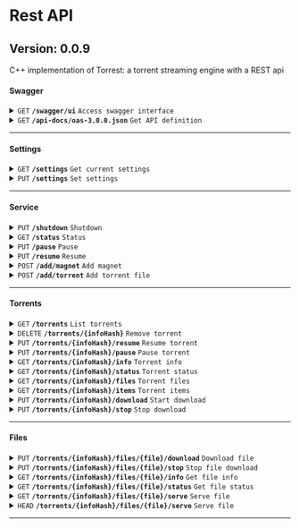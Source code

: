 # Rest API

## Version: 0.0.9

C++ implementation of Torrest: a torrent streaming engine with a REST api

#### Swagger

<details>
<summary><code>GET</code> <code><b>/swagger/ui</b></code> <code>Access swagger interface</code></summary>

##### Description

Access swagger interface.

##### Responses

| Code | Description |
|------|-------------|
| 200  | OK          |

</details>
<details>
<summary><code>GET</code> <code><b>/api-docs/oas-3.0.0.json</b></code> <code>Get API definition</code></summary>

##### Description

Get openapi JSON API definition.

##### Responses

| Code | Description |
|------|-------------|
| 200  | OK          |

</details>

------------------------------------------------------------------------------------------

#### Settings

<details>
<summary><code>GET</code> <code><b>/settings</b></code> <code>Get current settings</code></summary>

##### Description

Get settings as a JSON object.

##### Responses

| Code | Description |
|------|-------------|
| 200  | OK          |

</details>
<details>
<summary><code>PUT</code> <code><b>/settings</b></code> <code>Set settings</code></summary>

##### Description

Set settings given the provided JSON object.

##### Parameters

| Name  | Located in | Description    | Required | Schema  |
|-------|------------|----------------|----------|---------|
| reset | query      | Reset torrents | No       | boolean |

##### Responses

| Code | Description           |
|------|-----------------------|
| 200  | OK                    |
| 400  | Bad Request           |
| 500  | Internal Server Error |

</details>

------------------------------------------------------------------------------------------

#### Service

<details>
<summary><code>PUT</code> <code><b>/shutdown</b></code> <code>Shutdown</code></summary>

##### Description

Shutdown the application.

##### Responses

| Code | Description |
|------|-------------|
| 200  | OK          |

</details>
<details>
<summary><code>GET</code> <code><b>/status</b></code> <code>Status</code></summary>

##### Description

Get the service status.

##### Responses

| Code | Description |
|------|-------------|
| 200  | OK          |

</details>
<details>
<summary><code>PUT</code> <code><b>/pause</b></code> <code>Pause</code></summary>

##### Description

Pause the service.

##### Responses

| Code | Description |
|------|-------------|
| 200  | OK          |

</details>
<details>
<summary><code>PUT</code> <code><b>/resume</b></code> <code>Resume</code></summary>

##### Description

Resume the service.

##### Responses

| Code | Description |
|------|-------------|
| 200  | OK          |

</details>
<details>
<summary><code>POST</code> <code><b>/add/magnet</b></code> <code>Add magnet</code></summary>

##### Description

Add magnet to the service.

##### Parameters

| Name             | Located in | Description                        | Required | Schema  |
|------------------|------------|------------------------------------|----------|---------|
| uri              | query      | The magnet URI                     | Yes      | string  |
| download         | query      | Start download after adding magnet | No       | boolean |
| ignore_duplicate | query      | Ignore if duplicate                | No       | boolean |

##### Responses

| Code | Description           |
|------|-----------------------|
| 200  | OK                    |
| 400  | Bad Request           |
| 500  | Internal Server Error |

</details>
<details>
<summary><code>POST</code> <code><b>/add/torrent</b></code> <code>Add torrent file</code></summary>

##### Description

Add torrent file to the service.

##### Parameters

| Name             | Located in | Description                         | Required | Schema  |
|------------------|------------|-------------------------------------|----------|---------|
| download         | query      | Start download after adding torrent | No       | boolean |
| ignore_duplicate | query      | Ignore if duplicate                 | No       | boolean |

##### Responses

| Code | Description           |
|------|-----------------------|
| 200  | OK                    |
| 400  | Bad Request           |
| 500  | Internal Server Error |

</details>

------------------------------------------------------------------------------------------

#### Torrents

<details>
<summary><code>GET</code> <code><b>/torrents</b></code> <code>List torrents</code></summary>

##### Description

List all torrents from service.

##### Parameters

| Name   | Located in | Description         | Required | Schema  |
|--------|------------|---------------------|----------|---------|
| status | query      | Get torrents status | No       | boolean |

##### Responses

| Code | Description |
|------|-------------|
| 200  | OK          |

</details>
<details>
<summary><code>DELETE</code> <code><b>/torrents/{infoHash}</b></code> <code>Remove torrent</code></summary>

##### Description

Remove torrent from service.

##### Parameters

| Name     | Located in | Description          | Required | Schema  |
|----------|------------|----------------------|----------|---------|
| infoHash | path       | Torrent info hash    | Yes      | string  |
| delete   | query      | Delete torrent files | No       | boolean |

##### Responses

| Code | Description |
|------|-------------|
| 200  | OK          |
| 404  | Not Found   |

</details>
<details>
<summary><code>PUT</code> <code><b>/torrents/{infoHash}/resume</b></code> <code>Resume torrent</code></summary>

##### Description

Resume a paused torrent.

##### Parameters

| Name     | Located in | Description       | Required | Schema |
|----------|------------|-------------------|----------|--------|
| infoHash | path       | Torrent info hash | Yes      | string |

##### Responses

| Code | Description |
|------|-------------|
| 200  | OK          |
| 404  | Not Found   |

</details>
<details>
<summary><code>PUT</code> <code><b>/torrents/{infoHash}/pause</b></code> <code>Pause torrent</code></summary>

##### Description

Pause torrent from service.

##### Parameters

| Name     | Located in | Description       | Required | Schema |
|----------|------------|-------------------|----------|--------|
| infoHash | path       | Torrent info hash | Yes      | string |

##### Responses

| Code | Description |
|------|-------------|
| 200  | OK          |
| 404  | Not Found   |

</details>
<details>
<summary><code>GET</code> <code><b>/torrents/{infoHash}/info</b></code> <code>Torrent info</code></summary>

##### Description

Get torrent info.

##### Parameters

| Name     | Located in | Description       | Required | Schema |
|----------|------------|-------------------|----------|--------|
| infoHash | path       | Torrent info hash | Yes      | string |

##### Responses

| Code | Description |
|------|-------------|
| 200  | OK          |
| 404  | Not Found   |

</details>
<details>
<summary><code>GET</code> <code><b>/torrents/{infoHash}/status</b></code> <code>Torrent status</code></summary>

##### Description

Get torrent status.

##### Parameters

| Name     | Located in | Description       | Required | Schema |
|----------|------------|-------------------|----------|--------|
| infoHash | path       | Torrent info hash | Yes      | string |

##### Responses

| Code | Description |
|------|-------------|
| 200  | OK          |
| 404  | Not Found   |

</details>
<details>
<summary><code>GET</code> <code><b>/torrents/{infoHash}/files</b></code> <code>Torrent files</code></summary>

##### Description

Get torrent files.

##### Parameters

| Name     | Located in | Description             | Required | Schema  |
|----------|------------|-------------------------|----------|---------|
| infoHash | path       | Torrent info hash       | Yes      | string  |
| prefix   | query      | Filter result by prefix | No       | string  |
| status   | query      | Get files status        | No       | boolean |

##### Responses

| Code | Description           |
|------|-----------------------|
| 200  | OK                    |
| 404  | Not Found             |
| 500  | Internal Server Error |

</details>
<details>
<summary><code>GET</code> <code><b>/torrents/{infoHash}/items</b></code> <code>Torrent items</code></summary>

##### Description

Get torrent items.

##### Parameters

| Name     | Located in | Description       | Required | Schema  |
|----------|------------|-------------------|----------|---------|
| infoHash | path       | Torrent info hash | Yes      | string  |
| folder   | query      | Items folder      | No       | string  |
| status   | query      | Get files status  | No       | boolean |

##### Responses

| Code | Description           |
|------|-----------------------|
| 200  | OK                    |
| 404  | Not Found             |
| 500  | Internal Server Error |

</details>
<details>
<summary><code>PUT</code> <code><b>/torrents/{infoHash}/download</b></code> <code>Start download</code></summary>

##### Description

Download torrent files.

##### Parameters

| Name     | Located in | Description              | Required | Schema |
|----------|------------|--------------------------|----------|--------|
| infoHash | path       | Torrent info hash        | Yes      | string |
| prefix   | query      | Download files by prefix | No       | string |

##### Responses

| Code | Description           |
|------|-----------------------|
| 200  | OK                    |
| 404  | Not Found             |
| 500  | Internal Server Error |

</details>
<details>
<summary><code>PUT</code> <code><b>/torrents/{infoHash}/stop</b></code> <code>Stop download</code></summary>

##### Description

Stop downloading torrent files.

##### Parameters

| Name     | Located in | Description                   | Required | Schema |
|----------|------------|-------------------------------|----------|--------|
| infoHash | path       | Torrent info hash             | Yes      | string |
| prefix   | query      | Stop files download by prefix | No       | string |

##### Responses

| Code | Description           |
|------|-----------------------|
| 200  | OK                    |
| 404  | Not Found             |
| 500  | Internal Server Error |

</details>

------------------------------------------------------------------------------------------

#### Files

<details>
<summary><code>PUT</code> <code><b>/torrents/{infoHash}/files/{file}/download</b></code> <code>Download file</code></summary>

##### Description

Download file from torrent.

##### Parameters

| Name     | Located in | Description       | Required | Schema  |
|----------|------------|-------------------|----------|---------|
| infoHash | path       | Torrent info hash | Yes      | string  |
| file     | path       | File index        | Yes      | integer |
| buffer   | query      | Start buffering   | No       | boolean |

##### Responses

| Code | Description |
|------|-------------|
| 200  | OK          |
| 400  | Bad Request |
| 404  | Not Found   |

</details>
<details>
<summary><code>PUT</code> <code><b>/torrents/{infoHash}/files/{file}/stop</b></code> <code>Stop file download</code></summary>

##### Description

Stop file download from torrent.

##### Parameters

| Name     | Located in | Description       | Required | Schema  |
|----------|------------|-------------------|----------|---------|
| infoHash | path       | Torrent info hash | Yes      | string  |
| file     | path       | File index        | Yes      | integer |

##### Responses

| Code | Description |
|------|-------------|
| 200  | OK          |
| 400  | Bad Request |
| 404  | Not Found   |

</details>
<details>
<summary><code>GET</code> <code><b>/torrents/{infoHash}/files/{file}/info</b></code> <code>Get file info</code></summary>

##### Description

Get file info from torrent.

##### Parameters

| Name     | Located in | Description       | Required | Schema  |
|----------|------------|-------------------|----------|---------|
| infoHash | path       | Torrent info hash | Yes      | string  |
| file     | path       | File index        | Yes      | integer |

##### Responses

| Code | Description |
|------|-------------|
| 200  | OK          |
| 400  | Bad Request |
| 404  | Not Found   |

</details>
<details>
<summary><code>GET</code> <code><b>/torrents/{infoHash}/files/{file}/status</b></code> <code>Get file status</code></summary>

##### Description

Get file status from torrent.

##### Parameters

| Name     | Located in | Description       | Required | Schema  |
|----------|------------|-------------------|----------|---------|
| infoHash | path       | Torrent info hash | Yes      | string  |
| file     | path       | File index        | Yes      | integer |

##### Responses

| Code | Description |
|------|-------------|
| 200  | OK          |
| 400  | Bad Request |
| 404  | Not Found   |

</details>
<details>
<summary><code>GET</code> <code><b>/torrents/{infoHash}/files/{file}/serve</b></code> <code>Serve file</code></summary>

##### Description

Serve file from torrent.

##### Parameters

| Name     | Located in | Description       | Required | Schema  |
|----------|------------|-------------------|----------|---------|
| infoHash | path       | Torrent info hash | Yes      | string  |
| file     | path       | File index        | Yes      | integer |

##### Responses

| Code | Description     |
|------|-----------------|
| 206  | Partial Content |
| 400  | Bad Request     |
| 404  | Not Found       |

</details>
<details>
<summary><code>HEAD</code> <code><b>/torrents/{infoHash}/files/{file}/serve</b></code> <code>Serve file</code></summary>

##### Description

Serve file from torrent.

##### Parameters

| Name     | Located in | Description       | Required | Schema  |
|----------|------------|-------------------|----------|---------|
| infoHash | path       | Torrent info hash | Yes      | string  |
| file     | path       | File index        | Yes      | integer |

##### Responses

| Code | Description |
|------|-------------|
| 200  | OK          |
| 400  | Bad Request |
| 404  | Not Found   |

</details>

------------------------------------------------------------------------------------------
